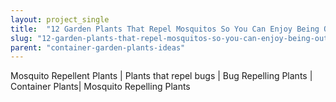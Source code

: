```yaml
---
layout: project_single
title:  "12 Garden Plants That Repel Mosquitos So You Can Enjoy Being Outside"
slug: "12-garden-plants-that-repel-mosquitos-so-you-can-enjoy-being-outside"
parent: "container-garden-plants-ideas"
---
```

Mosquito Repellent Plants | Plants that repel bugs | Bug Repelling Plants | Container Plants| Mosquito Repelling Plants